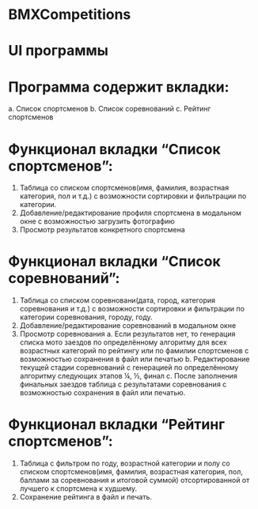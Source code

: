 # BMXCompetitions

# UI программы

# Программа содержит вкладки:
a.	Список спортсменов
b.	Список соревнований
c.	Рейтинг спортсменов


# Функционал вкладки “Список спортсменов”:
1.	Таблица со списком спортсменов(имя, фамилия, возрастная категория, пол и т.д.) с возможности сортировки и фильтрации по категории.
2.	Добавление/редактирование профиля спортсмена в модальном окне с возможностью загрузить фотографию
3.	Просмотр результатов конкретного спортсмена

# Функционал вкладки “Список соревнований”:
1.	Таблица со списком соревновани(дата, город, категория соревнования и т.д.) с возможности сортировки и фильтрации по категории соревнования, городу, году.
2.	Добавление/редактирование соревнований в модальном окне
3.	Просмотр соревнования
a.	Если результатов нет, то генерация списка мото заездов по определённому алгоритму для всех возрастных категорий по рейтингу или по фамилии спортсменов с возможностью сохранения в файл или печатью
b.	Редактирование текущей стадии соревнований с генерацией  по определённому алгоритму следующих этапов ¼, ½, финал
c.	После заполнения финальных заездов таблица с результатами соревнования с возможностью сохранения в файл или печатью.


# Функционал вкладки “Рейтинг спортсменов”:
1.	Таблица с фильтром по году, возрастной категории и полу со списком спортсменов(имя, фамилия, возрастная категория, пол, баллами за соревнования и итоговой суммой) отсортированной от лучшего к спортсмена к худшему.
2.	Сохранение рейтинга в файл и печать.
